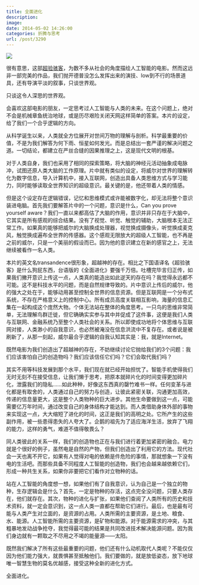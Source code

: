 ```yaml
---
title: 全面进化
description: 
image: 
date: 2014-05-02 14:26:00
categories: 折腾与思考
url: /post/3290
---
```


[![](https://storage.fleek-internal.com/0a3a8890-e65e-47ce-93d7-0442b9209d38-bucket/blog/posts/2014-05/05-02/1.jpg)](http://movie.douban.com/subject/10810745/)

很有意思，这部[超验骇客](http://movie.douban.com/subject/10810745/)，为数不多从社会的角度描绘人工智能的电影。然而这远非一部完美的作品，我们抛开德普没怎么发挥出来的演技、low到不行的场景道具，还有导演平淡的叙事，只谈世界观。

只谈这令人深思的世界观。

会喜欢这部电影的朋友，一定思考过人工智能与人类的未来。在这个问题上，绝对不会是机械章鱼统治地球，或是历尽艰险关闭天网这样简单的答案。本片的设定，给了我们一个合乎逻辑的方向。

从科学诞生以来，人类就全方位展开对世间万物的理解与剖析。科学最重要的价值，不是为我们解答为何下雨、恒星如何发光。而是总结出一套严谨的解决问题之道。一切结论，都建立在严丝合缝的因果推理之上，这是现代文明的根基。

对于人类自身，我们也采用了相同的探索策略，将大脑的神经元活动抽象成电脉冲，试图还原人类大脑的工作原理。片中就有类似的设定，将威尔对世界的理解转化为数字信息，导入计算机中，接入互联网，创造出具备人类思维方式与学习能力，同时能够读取全世界知识的超级意识。最关键的是，他还带着人类的情感。

但是这个设定存在逻辑错误，记忆和思维模式或许能被数字化，却无法将整个意识装进电脑。首先我们要解答片中的一个问题，意识是什么，Can you prove yourself aware？我们一直以来都高估了大脑的作用，意识并非只存在于大脑中，它其实是所有感观的综合结果。没有了视觉、听觉、触觉的辅助，大脑根本无法正常工作。如果真的能够把威尔的大脑换成处理器，视觉换成摄像头，听觉换成麦克风，触觉换成遍布全世界的传感器。这个感观无限放大的超级人工智能，也不再是之前的威尔，只是一个美丽的假设而已。因为他的意识建立在新的感官之上，无法继续被看作一名人类。

本片的英文名transandence很形象，超越神的存在。相比之下国语译名《超验骇客》是什么狗屁东西，台语版的《全面进化》要强千万倍。吐槽完毕言归正传，如果我们撇开意识上传这一点，人类真的能造出如此逆天的存在吗？我觉得永远都不可能。这不是科技水平的问题，而是自然规律导致的。片中意识上传后的威尔，他的强大之处在于，能够动用甚至控制全世界的信息资源。但是互联网是一个分布式系统，不存在严格意义上的控制中心。所有成员高度关联相互影响，海量的信息汇集在一起构成这个庞然大物。个体无法站在整体的角度思考。一只鸟的思维非常简单，无法理解鸟群迁徙，但它确确实实参与其中并促成了这件事，这便是我们人类与互联网、金融系统乃至整个人类社会的关系。所以即使成功地将个体思维与互联网对接，人类渺小的自我意识，也必然被淹没在信息洪流中不复存在。或者说是被刷新了，从那一刻起，威尔最合乎逻辑的自我认知其实是：我，就是Internet。

既然电影为我们创造出了超越神的存在，不妨继续讨论它抛给我们的3个问题：我们应该害怕自己的创造物吗？我们应该信任它们吗？它们会取代我们吗？

其实不用等科技发展到那个水平，我们现在就已经开始担忧了。智能手机使得我们无时无刻不在接受信息，让我们懒于思考，把原本就碎片化的时间变得更加碎片化，泄露我们的隐私……如此种种，好像这东西真的罄竹难书一样。任何变革与进化都是有取舍的，人类通过自己的努力与创造，让彼此紧密关联，沟通更加高效，传递的信息量更大，这是整个人类物种的巨大进步。其他生命要做到这一点，可能需要亿万年时间，通过改变自己的身体结构才能达到。而人类借助身体外部的事物来实现这一点，大大缩短了进化的时间，这正是我们的高明之处。它所产生的这些副作用，被一些患得患失的人夸大了。企鹅的祖先为了适应海洋生活，放弃了飞翔的能力，这样的勇气，难道不值得敬畏么？

同人类彼此的关系一样，我们的创造物也正在与我们进行着更加紧密的融合。电力就是个很好的例子，虽然电是自然的产物，但我们创造出了利用它的方法。现代社会一天也离不开它，如果有人觉得对电的依赖是件危险的事情，那就想象一下没有电的生活吧。而那些具备不同程度人工智能的创造物，我们也会越来越依赖它们，形成一种共生关系，如果你非要把它们看作对立物种的话。

站在人工智能的角度想一想，如果他们有了自我意识，认为自己是一个独立的物种，生存逻辑会是什么？首先，一定是物种的存活，这点完全没问题，只要人类存在，他们就存在。其次，物种的进化与扩张，如果他们查阅了人类所有的历史和技术资料，就一定会意识到，这一点人类一直都在帮助它们进行。最后，也是最有可能与人类产生对立面的，是资源的占用。人类所需的主要资源，是土地、粮食、水、能源。人工智能所需的主要资源，是矿物和能源。对于能源需求的冲突，与其粗暴地发动战争抢夺，我觉得最可能的结果是共同改进技术解决能源问题。因为我们身边就有一颗取之不尽用之不竭的能量源——太阳。

既然我们解决了所有这些最重要的问题，他们还有什么动机取代人类呢？不能仅仅因为他们能力强大，就畏惧甚至抵触他们。我们要做的，就是放低姿态，放下地球唯一智慧生物的莫名优越感，接受这种全新的进化方式。

全面进化。